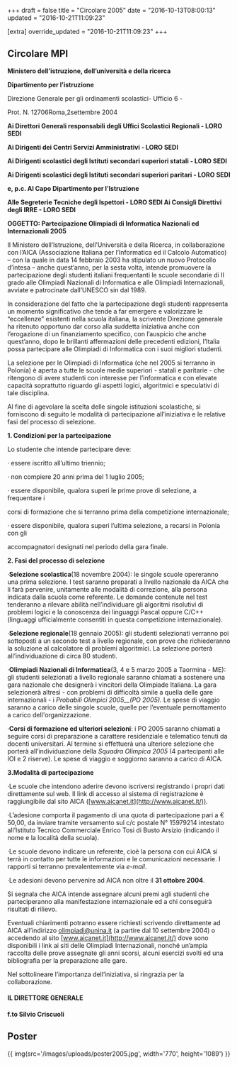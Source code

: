 +++
draft = false
title = "Circolare 2005"
date = "2016-10-13T08:00:13"
updated = "2016-10-21T11:09:23"

[extra]
override_updated = "2016-10-21T11:09:23"
+++
## Circolare MPI

**Ministero dell’istruzione, dell’università e della ricerca**

**Dipartimento per l’istruzione**

Direzione Generale per gli ordinamenti scolastici- Ufficio 6 -

Prot. N. 12706Roma,2settembre 2004

**Ai Direttori Generali responsabili degli Uffici Scolastici Regionali - LORO SEDI**

**Ai Dirigenti dei Centri Servizi Amministrativi - LORO SEDI**

**Ai Dirigenti scolastici degli Istituti secondari superiori statali - LORO SEDI**

**Ai Dirigenti scolastici degli Istituti secondari superiori paritari - LORO SEDI**

**e, p.c. Al Capo Dipartimento per l’Istruzione**

**Alle Segreterie Tecniche degli Ispettori - LORO SEDI Ai Consigli Direttivi degli IRRE - LORO SEDI**

**OGGETTO: Partecipazione Olimpiadi di Informatica Nazionali ed Internazionali 2005**

Il Ministero dell’Istruzione, dell’Università e della Ricerca, in collaborazione con l’AICA (Associazione Italiana per l’Informatica ed il Calcolo Automatico) – con la quale in data 14 febbraio 2003 ha stipulato un nuovo Protocollo d’intesa – anche quest’anno, per la sesta volta, intende promuovere la partecipazione degli studenti italiani frequentanti le scuole secondarie di II grado alle Olimpiadi Nazionali di Informatica e alle Olimpiadi Internazionali, avviate e patrocinate dall’UNESCO sin dal 1989.

In considerazione del fatto che la partecipazione degli studenti rappresenta un momento significativo che tende a far emergere e valorizzare le “eccellenze” esistenti nella scuola italiana, la scrivente Direzione generale ha ritenuto opportuno dar corso alla suddetta iniziativa anche con l’erogazione di un finanziamento specifico, con l’auspicio che anche quest’anno, dopo le brillanti affermazioni delle precedenti edizioni, l’Italia possa partecipare alle Olimpiadi di Informatica con i suoi migliori studenti.

La selezione per le Olimpiadi di Informatica (che nel 2005 si terranno in Polonia) è aperta a tutte le scuole medie superiori - statali e paritarie - che ritengono di avere studenti con interesse per l’informatica e con elevate capacità soprattutto riguardo gli aspetti logici, algoritmici e speculativi di tale disciplina.

Al fine di agevolare la scelta delle singole istituzioni scolastiche, si forniscono di seguito le modalità di partecipazione all’iniziativa e le relative fasi del processo di selezione.

**1. Condizioni per la partecipazione**

Lo studente che intende partecipare deve:

· essere iscritto all’ultimo triennio;

· non compiere 20 anni prima del 1 luglio 2005;

· essere disponibile, qualora superi le prime prove di selezione, a frequentare i

corsi di formazione che si terranno prima della competizione internazionale;

· essere disponibile, qualora superi l’ultima selezione, a recarsi in Polonia con gli

accompagnatori designati nel periodo della gara finale.

**2. Fasi del processo di selezione**

·**Selezione scolastica**(18 novembre 2004): le singole scuole opereranno una prima selezione. I test saranno preparati a livello nazionale da AICA che li farà pervenire, unitamente alle modalità di correzione, alla persona indicata dalla scuola come referente. Le domande contenute nel test tenderanno a rilevare abilità nell’individuare gli algoritmi risolutivi di problemi logici e la conoscenza dei linguaggi Pascal oppure C/C++ (linguaggi ufficialmente consentiti in questa competizione internazionale).

·**Selezione regionale**(18 gennaio 2005): gli studenti selezionati verranno poi sottoposti a un secondo test a livello regionale, con prove che richiederanno la soluzione al calcolatore di problemi algoritmici. La selezione porterà all’individuazione di circa 80 studenti.

·**Olimpiadi Nazionali di Informatica**(3, 4 e 5 marzo 2005 a Taormina - ME): gli studenti selezionati a livello regionale saranno chiamati a sostenere una gara nazionale che designerà i vincitori della Olimpiade Italiana. La gara selezionerà altresì - con problemi di difficoltà simile a quella delle gare internazionali - i _Probabili Olimpici 2005\_\_(PO 2005)._ Le spese di viaggio saranno a carico delle singole scuole, quelle per l’eventuale pernottamento a carico dell'organizzazione.

·**Corsi di formazione ed ulteriori selezioni**: i PO 2005 saranno chiamati a seguire corsi di preparazione a carattere residenziale e telematico tenuti da docenti universitari. Al termine si effettuerà una ulteriore selezione che porterà all’individuazione della _Squadra Olimpica 2005_ (4 partecipanti alle IOI e 2 riserve). Le spese di viaggio e soggiorno saranno a carico di AICA.

**3.Modalità di partecipazione**

·Le scuole che intendono aderire devono iscriversi registrando i propri dati direttamente sul web. Il link di accesso al sistema di registrazione è raggiungibile dal sito AICA ([www.aicanet.it](http://www.aicanet.it/)).

·L’adesione comporta il pagamento di una quota di partecipazione pari a € 50,00, da inviare tramite versamento sul c/c postale N° 15979214 intestato all’Istituto Tecnico Commerciale Enrico Tosi di Busto Arsizio (indicando il nome e la località della scuola).

·Le scuole devono indicare un referente, cioè la persona con cui AICA si terrà in contatto per tutte le informazioni e le comunicazioni necessarie. I rapporti si terranno prevalentemente via _e-mail_.

·Le adesioni devono pervenire ad AICA non oltre il **31 ottobre 2004**.

Si segnala che AICA intende assegnare alcuni premi agli studenti che parteciperanno alla manifestazione internazionale ed a chi conseguirà risultati di rilievo.

Eventuali chiarimenti potranno essere richiesti scrivendo direttamente ad AICA all’indirizzo [olimpiadi@unina.it](mailto:olimpiadi@unina.it) (a partire dal 10 settembre 2004) o accedendo al sito [www.aicanet.it](http://www.aicanet.it/) dove sono disponibili i link ai siti delle Olimpiadi Internazionali, nonché un’ampia raccolta delle prove assegnate gli anni scorsi, alcuni esercizi svolti ed una bibliografia per la preparazione alle gare.

Nel sottolineare l’importanza dell’iniziativa, si ringrazia per la collaborazione.

#### IL DIRETTORE GENERALE

#### f.to Silvio Criscuoli

## Poster

<div style="text-align: center;">

{{ img(src='/images/uploads/poster2005.jpg', width='770', height='1089') }}

</div>
